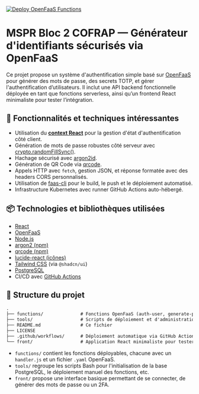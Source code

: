 [![Deploy OpenFaaS Functions](https://github.com/jul-fls/mspr-bloc2-cofrap/actions/workflows/deploy.yml/badge.svg)](https://github.com/jul-fls/mspr-bloc2-cofrap/actions/workflows/deploy.yml)

# MSPR Bloc 2 COFRAP — Générateur d'identifiants sécurisés via OpenFaaS

Ce projet propose un système d'authentification simple basé sur [OpenFaaS](https://www.openfaas.com/) pour générer des mots de passe, des secrets TOTP, et gérer l'authentification d’utilisateurs. Il inclut une API backend fonctionnelle déployée en tant que fonctions serverless, ainsi qu’un frontend React minimaliste pour tester l’intégration.

## 🧠 Fonctionnalités et techniques intéressantes

* Utilisation du **[context React](https://react.dev/reference/react/createContext)** pour la gestion d'état d'authentification côté client.
* Génération de mots de passe robustes côté serveur avec [crypto.randomFillSync()](https://nodejs.org/api/crypto.html#cryptorandomfillsyncbuffer-offset-size).
* Hachage sécurisé avec [argon2id](https://github.com/ranisalt/node-argon2).
* Génération de QR Code via [qrcode](https://github.com/soldair/node-qrcode).
* Appels HTTP avec `fetch`, gestion JSON, et réponse formatée avec des headers CORS personnalisés.
* Utilisation de [faas-cli](https://docs.openfaas.com/cli/) pour le build, le push et le déploiement automatisé.
* Infrastructure Kubernetes avec runner GitHub Actions auto-hébergé.

## 📦 Technologies et bibliothèques utilisées

* [React](https://react.dev/)
* [OpenFaaS](https://www.openfaas.com/)
* [Node.js](https://nodejs.org/)
* [argon2 (npm)](https://www.npmjs.com/package/argon2)
* [qrcode (npm)](https://www.npmjs.com/package/qrcode)
* [lucide-react (icônes)](https://lucide.dev/)
* [Tailwind CSS](https://tailwindcss.com/) (via `@shadcn/ui`)
* [PostgreSQL](https://www.postgresql.org/)
* CI/CD avec [GitHub Actions](https://docs.github.com/actions)

## 📁 Structure du projet

```txt
.
├── functions/              # Fonctions OpenFaaS (auth-user, generate-password, generate-2fa)
├── tools/                  # Scripts de déploiement et d'administration (update-function.sh, init-db.sh, etc.)
├── README.md               # Ce fichier
├── LICENSE
├── .github/workflows/      # Déploiement automatique via GitHub Actions
└── front/                  # Application React minimaliste pour tester l'authentification
```

* `functions/` contient les fonctions déployables, chacune avec un `handler.js` et un fichier `.yaml` OpenFaaS.
* `tools/` regroupe les scripts Bash pour l'initialisation de la base PostgreSQL, le déploiement manuel des fonctions, etc.
* `front/` propose une interface basique permettant de se connecter, de générer des mots de passe ou un 2FA.
